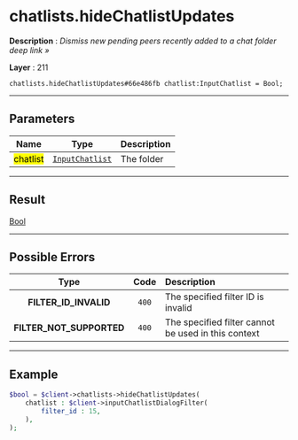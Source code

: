 # chatlists.hideChatlistUpdates

**Description** : *Dismiss new pending peers recently added to a chat folder deep link »*

**Layer** : 211

```tl
chatlists.hideChatlistUpdates#66e486fb chatlist:InputChatlist = Bool;
```

---

## Parameters

| Name | Type | Description |
| :---: | :---: | :--- |
| <mark>chatlist</mark> | [`InputChatlist`](type/InputChatlist) | The folder |

---

## Result

[Bool](type/Bool)

---

## Possible Errors

| Type | Code | Description |
| :---: | :---: | :--- |
| **FILTER_ID_INVALID** | `400` | The specified filter ID is invalid |
| **FILTER_NOT_SUPPORTED** | `400` | The specified filter cannot be used in this context |

---

## Example

```php
$bool = $client->chatlists->hideChatlistUpdates(
	chatlist : $client->inputChatlistDialogFilter(
		filter_id : 15,
	),
);
```